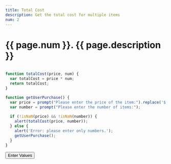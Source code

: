 ```yaml
---
title: Total Cost
description: Get the total cost for multiple items
num: 2
---
```


# {{ page.num }}. {{ page.description }}

<script src="/cse/day03/totalCost.js"></script>

```javascript

function totalCost(price, num) {
  var totalCost = price * num;
  return totalCost;
}

function getUserPurchase() {
  var price = prompt("Please enter the price of the item:").replace('$', '');
  var number = prompt("Please enter the number of items:");
  
  if (!isNaN(price) && !isNaN(number)) {
    alert(totalCost(price, number));
  } else {
    alert('Error: please enter only numbers.');
    getUserPurchase();
  }
}
```

<button type="button" onclick="getUserPurchase()">Enter Values</button>
